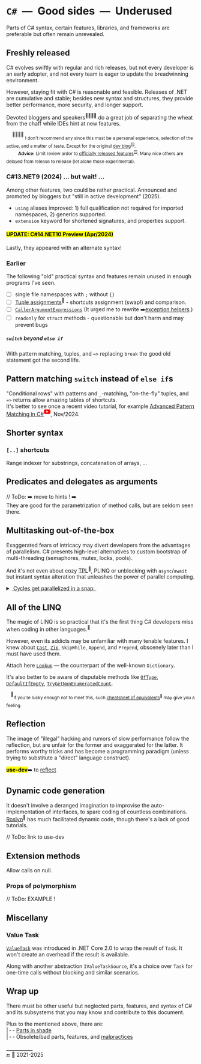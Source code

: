 # `C#` &nbsp;&mdash;&nbsp; Good sides &nbsp;&mdash;&nbsp; Underused

Parts of C# syntax, certain features, libraries, and frameworks are preferable but often remain unrevealed.

## Freshly released

C# evolves swiftly with regular and rich releases, but not every developer is an early adopter, and not every team is eager to update the breadwinning environment.

However, staying fit with C# is reasonable and feasible. Releases of .NET are cumulative and stable; besides new syntax and structures, they provide better performance, more security, and longer support. 

Devoted bloggers and speakers<sup>👨‍👩‍👧‍👦</sup> do a great job of separating the wheat from the chaff while IDEs hint at new features.

&nbsp; &nbsp; <sup>👨‍👩‍👧‍👦</sup> <sub>I don't recommend any since this must be a personal experience, selection of the active, and a matter of taste. Except for the original [dev blog](https://devblogs.microsoft.com/dotnet/)<sup>🪟</sup>.</sub>\
&nbsp; &nbsp; &nbsp; &nbsp; <sub>**Advice:** Limit review ardor to [officially released features](https://learn.microsoft.com/en-us/dotnet/csharp/whats-new/)<sup>🪟</sup>. Many nice others are delayed from release to release (let alone those experimental).</sub>

### C#13.NET9 (2024) ... but wait! ...

Among other features, two could be rather practical. Announced and promoted by bloggers but "still in active development" (2025).

+ `using` aliases improved: 1) full qualification not required for imported namespaces, 2) generics supported.
+ `extension` keyword for shortened signatures, and properties support.

#### <mark>UPDATE:</makr> C#14.NET10 Preview (Apr/2024)

Lastly, they appeared with an alternate syntax!

### Earlier

The following "old" practical syntax and features remain unused in enough programs I've seen.

- [ ]  single file namespaces with `;` without `{}`
- [ ] [Tuple assignments](https://essentialcsharp.com/tuples#tuples)<sup>🔗</sup> - shortcuts assignment (swap!) and comparison.
- [ ] [`CallerArgumentExpressions`](https://learn.microsoft.com/en-us/dotnet/csharp/language-reference/proposals/csharp-10.0/caller-argument-expression)
(It urged me to rewrite ➡️[exception helpers](https://github.com/Kyriosity/use-dev/tree/main/src/TuttiFrutti/AbcCommu/Errors).)
- [ ] `readonly` for `struct` methods - questionable but don't harm and may prevent bugs

##### `switch` beyond `else if`

With pattern matching, tuples, and `=>` replacing `break` the good old statement got the second life.

## Pattern matching `switch` instead of `else if`s

"Conditional rows" with patterns and `_`-matching, "on-the-fly" tuples, and `=>` returns allow amazing tables of shortcuts.\
It's better to see once a recent video tutorial, for example [Advanced Pattern Matching in C#](https://www.youtube.com/watch?v=W-f9MHB-5TQ)<sup><picture><img src="../../_rsc/_img/logo/logo-youtube_h12px.jpg" title="&nbsp;Link to YouTube video" /></picture></sup>, Nov/2024.

## Shorter syntax

### `[..]` shortcuts

Range indexer for substrings, concatenation of arrays, ...

## Predicates and delegates as arguments

// ToDo: ➡️ move to hints ! ➡️ \
They are good for the parametrization of method calls, but are seldom seen there.

## Multitasking out-of-the-box

Exaggerated fears of intricacy may divert developers from the advantages of parallelism. C# presents high-level alternatives to custom bootstrap of multi-threading (semaphores, mutex, locks, pools). 

And it's not even about cozy [TPL](https://docs.microsoft.com/en-us/dotnet/standard/parallel-programming/task-parallel-library-tpl)<sup>🔗</sup>, PLINQ or unblocking with `async`/`await` but instant syntax alteration that unleashes the power of parallel computing.

<details>
   <summary><ins>&nbsp;Cycles get parallelized in a snap:&nbsp;</ins></summary>
   
```diff
   var nats = Enumerable.Range(1, 28_000_000).ToArray();
-  foreach (var item in nats) 
-    CalcHard(item);
+  Parallel.ForEach(nats, CalcHard); // must be faster on casual PC

static void CalcHard(int nat) {
   using var sha = SHA512.Create();
   _ = sha.ComputeHash(Encoding.UTF8.GetBytes(((int)Math.Sqrt(nat) / Math.Atan2(nat, nat)).ToString()));
 }

```

</details>

## All of the LINQ

The magic of LINQ is so practical that it's the first thing C# developers miss when coding in other languages.<sup>:large_blue_diamond:</sup>

However, even its addicts may be unfamiliar with many tenable features. I knew about 
[`Cast`](https://learn.microsoft.com/en-us/dotnet/api/system.linq.enumerable.cast), 
[`Zip`](https://learn.microsoft.com/dotnet/api/system.linq.enumerable.zip),
`SkipWhile`, `Append`, and `Prepend`, 
obscenely later than I must have used them.

Attach here [`Lookup`](https://learn.microsoft.com/en-us/dotnet/api/system.linq.lookup-2) &mdash; the counterpart of the well-known `Dictionary`.

It's also better to be aware of disputable methods like 
[`OfType`](https://learn.microsoft.com/en-us/dotnet/api/system.linq.enumerable.oftype), 
[`DefaultIfEmpty`](https://learn.microsoft.com/dotnet/api/system.linq.enumerable.defaultifempty), 
[`TryGetNonEnumeratedCount`](https://learn.microsoft.com/dotnet/api/system.linq.enumerable.trygetnonenumeratedcount).

&nbsp; &nbsp;<sup>:large_blue_diamond:</sup><sub>If you're lucky enough not to meet this, such [cheatsheet of equivalents](https://www.garethrepton.com/TypeScript-equivalents-for-DotNet-Linq-functions/)<sup>🔗</sup> may give you a feeling.</sub>

## Reflection

The image of "illegal" hacking and rumors of slow performance follow the reflection, but are unfair for the former and exaggerated for the latter. 
It performs worthy tricks and has become a programming paradigm (unless trying to substitute a "direct" language construct). 

<mark><b>use-dev</b></mark>➡️ to [reflect](https://github.com/Kyriosity/use-dev/tree/main/src/TuttiFrutti/AbcRefl)

## Dynamic code generation

It doesn't involve a deranged imagination to improvise the auto-implementation of interfaces, to spare coding of countless combinations. 
[Roslyn](https://github.com/dotnet/roslyn)<sup>🔗</sup> has  much facilitated dynamic code, though there's a lack of good tutorials.

// ToDo: link to use-dev

## Extension methods

Allow calls on null.

### Props of polymorphism

// ToDo: EXAMPLE !

## Miscellany

### Value Task

[`ValueTask`](https://learn.microsoft.com/dotnet/api/system.threading.tasks.valuetask-1) was introduced in .NET Core 2.0 to wrap the result of `Task`. It won't create an overhead if the result is available.

Along with another abstraction `IValueTaskSource`, it's a choice over `Task` for one-time calls without blocking and similar scenarios.

## Wrap up

There must be other useful but neglected parts, features, and syntax of C# and its subsystems that you may know and contribute to this document.

Plus to the mentioned above, there are:\
|&thinsp;-&thinsp;- [Parts in shade](parts/cs-feat_shadow.md)\
|&thinsp;-&thinsp;- Obsolete/bad parts, features, and [malpractices](cs-malpractice.md) 

\___________\
🔚 🌙 2021-2025
